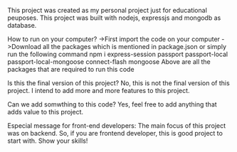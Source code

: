 This project was created as my personal project just for educational peuposes. 
This project was built with nodejs, expressjs and mongodb as database. 

How to run on your computer?
->First import the code on your computer
->Download all the packages which is mentioned in package.json or simply run the following command
npm i express-session passport passport-local passport-local-mongoose connect-flash mongoose
Above are all the packages that are required to run this code

Is this the final version of this project?
No, this is not the final version of this project. I intend to add more and more features to this project.

Can we add somwthing to this code?
Yes, feel free to add anything that adds value to this project.

Especial message for front-end developers:
The main focus of this project was on backend. So, if you are frontend developer, this is good project to start with. Show your skills!
